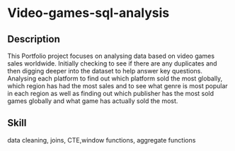 # Video-games-sql-analysis

## Description 
This Portfolio project focuses on analysing data based on video games sales worldwide. Initially checking to see if there are any duplicates and then digging deeper into the dataset to help answer key questions.  
Analysing each platform to find out which platform sold the most globally, which region has had the most sales and to see what genre is most popular in each region as well as finding out which publisher has the most sold games globally and what game has actually sold the most.

## Skill
data cleaning, joins, CTE,window functions, aggregate functions
